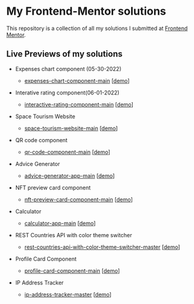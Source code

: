 # My Frontend-Mentor solutions

This repository is a collection of all my solutions I submitted at [Frontend Mentor](https://frontendmentor.io).

## Live Previews of my solutions

- Expenses chart component (05-30-2022)

  - [expenses-chart-component-main](https://github.com/tombatossals/frontendmentor-challenges/tree/main/expenses-chart-component-main) [[demo](https://tombatossals.github.io/frontendmentor-challenges/expenses-chart-component-main/)]

- Interative rating component(06-01-2022)

  - [interactive-rating-component-main](https://github.com/tombatossals/frontendmentor-challenges/tree/main/interactive-rating-component-main) [[demo](https://tombatossals.github.io/frontendmentor-challenges/interactive-rating-component-main/)]

- Space Tourism Website

  - [space-tourism-website-main](https://github.com/tombatossals/frontendmentor-challenges/tree/main/space-tourism-website-main) [[demo](https://tombatossals.github.io/frontendmentor-challenges/space-tourism-website-main/)]

- QR code component

  - [qr-code-component-main](https://github.com/tombatossals/frontendmentor-challenges/tree/main/qr-code-component-main) [[demo](https://tombatossals.github.io/frontendmentor-challenges/qr-code-component-main/)]

- Advice Generator

  - [advice-generator-app-main](https://github.com/tombatossals/frontendmentor-challenges/tree/main/advice-generator-app-main) [[demo](https://tombatossals.github.io/frontendmentor-challenges/advice-generator-app-main/)]

- NFT preview card component

  - [nft-preview-card-component-main](https://github.com/tombatossals/frontendmentor-challenges/tree/main/nft-preview-card-component-main) [[demo](https://tombatossals.github.io/frontendmentor-challenges/nft-preview-card-component-main/)]

- Calculator

  - [calculator-app-main](https://github.com/tombatossals/frontendmentor-challenges/tree/main/calculator-app-main) [[demo](https://tombatossals.github.io/frontendmentor-challenges/calculator-app-main/)]

- REST Countries API with color theme switcher

  - [rest-countries-api-with-color-theme-switcher-master](https://github.com/tombatossals/frontendmentor-challenges/tree/main/rest-countries-api-with-color-theme-switcher-master) [[demo](https://tombatossals.github.io/frontendmentor-challenges/rest-countries-api-with-color-theme-switcher-master/public/)]

- Profile Card Component

  - [profile-card-component-main](https://github.com/tombatossals/frontendmentor-challenges/tree/main/profile-card-component-main) [[demo](https://tombatossals.github.io/frontendmentor-challenges/profile-card-component-main/)]

- IP Address Tracker
  - [ip-address-tracker-master](https://github.com/tombatossals/frontendmentor-challenges/tree/main/ip-address-tracker-master) [[demo](https://tombatossals.github.io/frontendmentor-challenges/ip-address-tracker-master/)]
